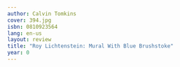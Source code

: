 ```yaml
---
author: Calvin Tomkins
cover: 394.jpg
isbn: 0810923564
lang: en-us
layout: review
title: "Roy Lichtenstein: Mural With Blue Brushstoke"
year: 0
---
```


